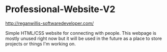 # Professional-Website-V2

http://reganwillis-softwaredeveloper.com/

Simple HTML/CSS website for connecting with people.
This webpage is mostly unused right now but it will be used in the future as a place to store projects or things I'm working on.
